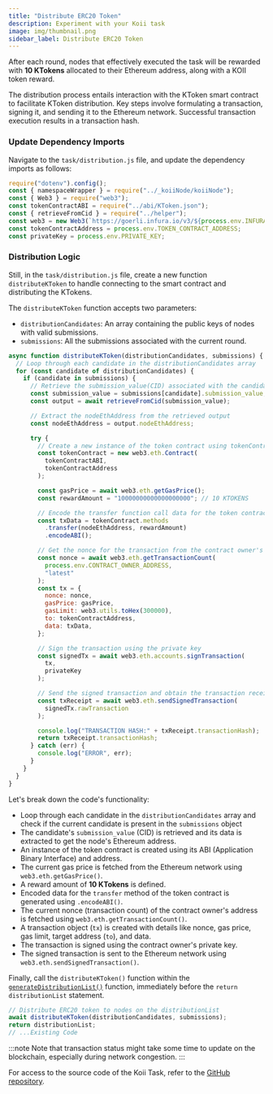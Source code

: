 ```yaml
---
title: "Distribute ERC20 Token"
description: Experiment with your Koii task
image: img/thumbnail.png
sidebar_label: Distribute ERC20 Token
---
```


After each round, nodes that effectively executed the task will be rewarded with **10 KTokens** allocated to their Ethereum address, along with a KOII token reward.

The distribution process entails interaction with the KToken smart contract to facilitate KToken distribution. Key steps involve formulating a transaction, signing it, and sending it to the Ethereum network. Successful transaction execution results in a transaction hash.

### Update Dependency Imports

Navigate to the `task/distribution.js` file, and update the dependency imports as follows:

```js title="/task/distribution.js"
require("dotenv").config();
const { namespaceWrapper } = require("../_koiiNode/koiiNode");
const { Web3 } = require("web3");
const tokenContractABI = require("../abi/KToken.json");
const { retrieveFromCid } = require("../helper");
const web3 = new Web3(`https://goerli.infura.io/v3/${process.env.INFURA_ID}`);
const tokenContractAddress = process.env.TOKEN_CONTRACT_ADDRESS;
const privateKey = process.env.PRIVATE_KEY;
```

### Distribution Logic

Still, in the `task/distribution.js` file, create a new function `distributeKToken` to handle connecting to the smart contract and distributing the KTokens.

The `distributeKToken` function accepts two parameters:

- `distributionCandidates`: An array containing the public keys of nodes with valid submissions.
- `submissions`: All the submissions associated with the current round.

```js title="/task/distribution.js"
async function distributeKToken(distributionCandidates, submissions) {
  // Loop through each candidate in the distributionCandidates array
  for (const candidate of distributionCandidates) {
    if (candidate in submissions) {
      // Retrieve the submission_value(CID) associated with the candidate
      const submission_value = submissions[candidate].submission_value;
      const output = await retrieveFromCid(submission_value);

      // Extract the nodeEthAddress from the retrieved output
      const nodeEthAddress = output.nodeEthAddress;

      try {
        // Create a new instance of the token contract using tokenContractABI and tokenContractAddress
        const tokenContract = new web3.eth.Contract(
          tokenContractABI,
          tokenContractAddress
        );

        const gasPrice = await web3.eth.getGasPrice();
        const rewardAmount = "10000000000000000000"; // 10 KTOKENS

        // Encode the transfer function call data for the token contract
        const txData = tokenContract.methods
          .transfer(nodeEthAddress, rewardAmount)
          .encodeABI();

        // Get the nonce for the transaction from the contract owner's address
        const nonce = await web3.eth.getTransactionCount(
          process.env.CONTRACT_OWNER_ADDRESS,
          "latest"
        );
        const tx = {
          nonce: nonce,
          gasPrice: gasPrice,
          gasLimit: web3.utils.toHex(300000),
          to: tokenContractAddress,
          data: txData,
        };

        // Sign the transaction using the private key
        const signedTx = await web3.eth.accounts.signTransaction(
          tx,
          privateKey
        );

        // Send the signed transaction and obtain the transaction receipt
        const txReceipt = await web3.eth.sendSignedTransaction(
          signedTx.rawTransaction
        );

        console.log("TRANSACTION HASH:" + txReceipt.transactionHash);
        return txReceipt.transactionHash;
      } catch (err) {
        console.log("ERROR", err);
      }
    }
  }
}
```

Let's break down the code's functionality:

- Loop through each candidate in the `distributionCandidates` array and check if the current candidate is present in the `submissions` object
- The candidate's `submission_value` (CID) is retrieved and its data is extracted to get the node's Ethereum address.
- An instance of the token contract is created using its ABI (Application Binary Interface) and address.
- The current gas price is fetched from the Ethereum network using `web3.eth.getGasPrice()`.
- A reward amount of **10 KTokens** is defined.
- Encoded data for the `transfer` method of the token contract is generated using `.encodeABI()`.
- The current nonce (transaction count) of the contract owner's address is fetched using `web3.eth.getTransactionCount()`.
- A transaction object (`tx`) is created with details like nonce, gas price, gas limit, target address (`to`), and data.
- The transaction is signed using the contract owner's private key.
- The signed transaction is sent to the Ethereum network using `web3.eth.sendSignedTransaction()`.

Finally, call the `distributeKToken()` function within the [`generateDistributionList()`](https://github.com/Giftea/erc20-reward-task/blob/main/task/distribution.js#L178) function, immediately before the `return distributionList` statement.

```js title="/task/distribution.js"
// Distribute ERC20 token to nodes on the distributionList
await distributeKToken(distributionCandidates, submissions);
return distributionList;
// ...Existing Code
```

:::note
Note that transaction status might take some time to update on the blockchain, especially during network congestion.
:::

For access to the source code of the Koii Task, refer to the [GitHub repository](https://github.com/Giftea/erc20-reward-task).
